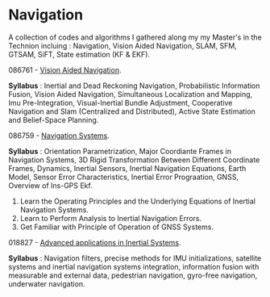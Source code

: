 # Navigation

A collection of codes and algorithms I gathered along my my Master's in the Technion incluing :
Navigation, Vision Aided Navigation, SLAM, SFM, GTSAM, SiFT, State estimation (KF & EKF).

086761 - [Vision Aided Navigation](https://www.graduate.technion.ac.il/Subjects.Eng/?Sub=86761).

**Syllabus** :
Inertial and Dead Reckoning Navigation, Probabilistic Information Fusion, Vision Aided Navigation, Simultaneous Localization and Mapping, Imu Pre-Integration, Visual-Inertial Bundle Adjustment, Cooperative Navigation and Slam (Centralized and Distributed), Active State Estimation and Belief-Space Planning. 


086759 - [Navigation Systems](https://www.graduate.technion.ac.il/Subjects.Eng/?Sub=86759).

**Syllabus** :
Orientation Parametrization, Major Coordiante Frames in Navigation Systems, 3D Rigid Transformation Between Different Coordinate Frames, Dynamics, Inertial Sensors, Inertial Navigation Equations, Earth Model, Sensor Error Characteristics, Inertial Error Prograation, GNSS, Overview of Ins-GPS Ekf. 
1. Learn the Operating Principles and the Underlying Equations of Inertial Navigation Systems. 
2. Learn to Perform Analysis to Inertial Navigation Errors. 
3. Get Familiar with Principle of Operation of GNSS Systems. 


018827 - [Advanced applications in Inertial Systems](https://www.graduate.technion.ac.il/Subjects.Eng/?Sub=86759).

**Syllabus** :
Navigation filters, precise methods for IMU initializations, satellite systems and inertial navigation systems integration,
information fusion with measurable and external data, pedestrian navigation, gyro-free navigation, underwater navigation.
